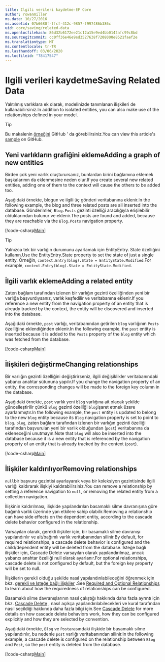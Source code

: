 ```yaml
---
title: Ilgili verileri kaydetme-EF Core
author: rowanmiller
ms.date: 10/27/2016
ms.assetid: 07b6680f-ffcf-412c-9857-f997486b386c
uid: core/saving/related-data
ms.openlocfilehash: 86d32b6172ee21c12a15e9ed4bb0142afc99c8bd
ms.sourcegitcommit: cc0ff36e46e9ed3527638f7208000e8521faef2e
ms.translationtype: MT
ms.contentlocale: tr-TR
ms.lasthandoff: 03/06/2020
ms.locfileid: "78417547"
---
```

# <a name="saving-related-data"></a><span data-ttu-id="520bf-102">Ilgili verileri kaydetme</span><span class="sxs-lookup"><span data-stu-id="520bf-102">Saving Related Data</span></span>

<span data-ttu-id="520bf-103">Yalıtılmış varlıklara ek olarak, modelinizde tanımlanan ilişkileri de kullanabilirsiniz.</span><span class="sxs-lookup"><span data-stu-id="520bf-103">In addition to isolated entities, you can also make use of the relationships defined in your model.</span></span>

> [!TIP]  
> <span data-ttu-id="520bf-104">Bu makalenin [örneğini](https://github.com/dotnet/EntityFramework.Docs/tree/master/samples/core/Saving/RelatedData/) GitHub ' da görebilirsiniz.</span><span class="sxs-lookup"><span data-stu-id="520bf-104">You can view this article's [sample](https://github.com/dotnet/EntityFramework.Docs/tree/master/samples/core/Saving/RelatedData/) on GitHub.</span></span>

## <a name="adding-a-graph-of-new-entities"></a><span data-ttu-id="520bf-105">Yeni varlıkların grafiğini ekleme</span><span class="sxs-lookup"><span data-stu-id="520bf-105">Adding a graph of new entities</span></span>

<span data-ttu-id="520bf-106">Birden çok yeni varlık oluşturursanız, bunlardan birini bağlamına eklemek başkalarının da eklenmesine neden olur.</span><span class="sxs-lookup"><span data-stu-id="520bf-106">If you create several new related entities, adding one of them to the context will cause the others to be added too.</span></span>

<span data-ttu-id="520bf-107">Aşağıdaki örnekte, blogun ve ilgili üç gönderi veritabanına eklenir.</span><span class="sxs-lookup"><span data-stu-id="520bf-107">In the following example, the blog and three related posts are all inserted into the database.</span></span> <span data-ttu-id="520bf-108">Gönderimler, `Blog.Posts` gezinti özelliği aracılığıyla erişilebilir olduklarından bulunur ve eklenir.</span><span class="sxs-lookup"><span data-stu-id="520bf-108">The posts are found and added, because they are reachable via the `Blog.Posts` navigation property.</span></span>

[!code-csharp[Main](../../../samples/core/Saving/RelatedData/Sample.cs#AddingGraphOfEntities)]

> [!TIP]  
> <span data-ttu-id="520bf-109">Yalnızca tek bir varlığın durumunu ayarlamak için EntityEntry. State özelliğini kullanın.</span><span class="sxs-lookup"><span data-stu-id="520bf-109">Use the EntityEntry.State property to set the state of just a single entity.</span></span> <span data-ttu-id="520bf-110">Örneğin, `context.Entry(blog).State = EntityState.Modified`.</span><span class="sxs-lookup"><span data-stu-id="520bf-110">For example, `context.Entry(blog).State = EntityState.Modified`.</span></span>

## <a name="adding-a-related-entity"></a><span data-ttu-id="520bf-111">İlgili varlık ekleme</span><span class="sxs-lookup"><span data-stu-id="520bf-111">Adding a related entity</span></span>

<span data-ttu-id="520bf-112">Zaten bağlam tarafından izlenen bir varlığın gezinti özelliğinden yeni bir varlığa başvurdıysanız, varlık keşfedilir ve veritabanına eklenir.</span><span class="sxs-lookup"><span data-stu-id="520bf-112">If you reference a new entity from the navigation property of an entity that is already tracked by the context, the entity will be discovered and inserted into the database.</span></span>

<span data-ttu-id="520bf-113">Aşağıdaki örnekte, `post` varlığı, veritabanından getirilen `blog` varlığının `Posts` özelliğine eklendiğinden eklenir.</span><span class="sxs-lookup"><span data-stu-id="520bf-113">In the following example, the `post` entity is inserted because it is added to the `Posts` property of the `blog` entity which was fetched from the database.</span></span>

[!code-csharp[Main](../../../samples/core/Saving/RelatedData/Sample.cs#AddingRelatedEntity)]

## <a name="changing-relationships"></a><span data-ttu-id="520bf-114">İlişkileri değiştirme</span><span class="sxs-lookup"><span data-stu-id="520bf-114">Changing relationships</span></span>

<span data-ttu-id="520bf-115">Bir varlığın gezinti özelliğini değiştirirseniz, ilgili değişiklikler veritabanındaki yabancı anahtar sütununa yapılır.</span><span class="sxs-lookup"><span data-stu-id="520bf-115">If you change the navigation property of an entity, the corresponding changes will be made to the foreign key column in the database.</span></span>

<span data-ttu-id="520bf-116">Aşağıdaki örnekte, `post` varlık yeni `blog` varlığına ait olacak şekilde güncelleştirilir çünkü `Blog` gezinti özelliği `blog`işaret etmek üzere ayarlanmıştır.</span><span class="sxs-lookup"><span data-stu-id="520bf-116">In the following example, the `post` entity is updated to belong to the new `blog` entity because its `Blog` navigation property is set to point to `blog`.</span></span> <span data-ttu-id="520bf-117">`blog`, zaten bağlam tarafından izlenen bir varlığın gezinti özelliği tarafından başvurulan yeni bir varlık olduğundan (`post`) veritabanına da ekleneceğini unutmayın.</span><span class="sxs-lookup"><span data-stu-id="520bf-117">Note that `blog` will also be inserted into the database because it is a new entity that is referenced by the navigation property of an entity that is already tracked by the context (`post`).</span></span>

[!code-csharp[Main](../../../samples/core/Saving/RelatedData/Sample.cs#ChangingRelationships)]

## <a name="removing-relationships"></a><span data-ttu-id="520bf-118">İlişkiler kaldırılıyor</span><span class="sxs-lookup"><span data-stu-id="520bf-118">Removing relationships</span></span>

<span data-ttu-id="520bf-119">`null`bir başvuru gezintisi ayarlayarak veya bir koleksiyon gezintisinde ilgili varlığı kaldırarak ilişkiyi kaldırabilirsiniz.</span><span class="sxs-lookup"><span data-stu-id="520bf-119">You can remove a relationship by setting a reference navigation to `null`, or removing the related entity from a collection navigation.</span></span>

<span data-ttu-id="520bf-120">İlişkinin kaldırılması, ilişkide yapılandırılan basamaklı silme davranışına göre bağımlı varlık üzerinde yan etkilere sahip olabilir.</span><span class="sxs-lookup"><span data-stu-id="520bf-120">Removing a relationship can have side effects on the dependent entity, according to the cascade delete behavior configured in the relationship.</span></span>

<span data-ttu-id="520bf-121">Varsayılan olarak, gerekli ilişkiler için, bir basamaklı silme davranışı yapılandırılır ve alt/bağımlı varlık veritabanından silinir.</span><span class="sxs-lookup"><span data-stu-id="520bf-121">By default, for required relationships, a cascade delete behavior is configured and the child/dependent entity will be deleted from the database.</span></span> <span data-ttu-id="520bf-122">İsteğe bağlı ilişkiler için, Cascade Delete varsayılan olarak yapılandırılmaz, ancak yabancı anahtar özelliği null olarak ayarlanır.</span><span class="sxs-lookup"><span data-stu-id="520bf-122">For optional relationships, cascade delete is not configured by default, but the foreign key property will be set to null.</span></span>

<span data-ttu-id="520bf-123">İlişkilerin gerekli olduğu şekilde nasıl yapılandırılabileceğini öğrenmek için bkz. [gerekli ve Isteğe bağlı ilişkiler](../modeling/relationships.md#required-and-optional-relationships) .</span><span class="sxs-lookup"><span data-stu-id="520bf-123">See [Required and Optional Relationships](../modeling/relationships.md#required-and-optional-relationships) to learn about how the requiredness of relationships can be configured.</span></span>

<span data-ttu-id="520bf-124">Basamaklı silme davranışlarının nasıl çalıştığı hakkında daha fazla ayrıntı için bkz. [Cascade Delete](cascade-delete.md) , nasıl açıkça yapılandırılabilecekleri ve kural tarafından nasıl seçildiği hakkında daha fazla bilgi için.</span><span class="sxs-lookup"><span data-stu-id="520bf-124">See [Cascade Delete](cascade-delete.md) for more details on how cascade delete behaviors work, how they can be configured explicitly and  how they are selected by convention.</span></span>

<span data-ttu-id="520bf-125">Aşağıdaki örnekte, `Blog` ve `Post`arasındaki ilişkide bir basamaklı silme yapılandırılır, bu nedenle `post` varlığı veritabanından silinir.</span><span class="sxs-lookup"><span data-stu-id="520bf-125">In the following example, a cascade delete is configured on the relationship between `Blog` and `Post`, so the `post` entity is deleted from the database.</span></span>

[!code-csharp[Main](../../../samples/core/Saving/RelatedData/Sample.cs#RemovingRelationships)]
